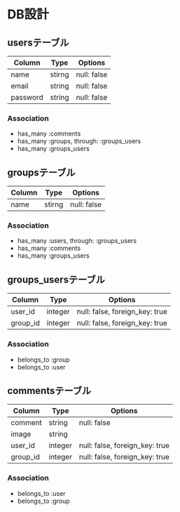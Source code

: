 # DB設計

## usersテーブル

|Column|Type|Options|
|------|----|-------|
|name|stirng|null: false|
|email|string|null: false|
|password|string|null: false|

### Association
- has_many :comments
- has_many :groups, through: :groups_users
- has_many :groups_users


## groupsテーブル

|Column|Type|Options|
|------|----|-------|
|name|stirng|null: false|

### Association
- has_many :users, through: :groups_users
- has_many :comments
- has_many :groups_users

## groups_usersテーブル

|Column|Type|Options|
|------|----|-------|
|user_id|integer|null: false, foreign_key: true|
|group_id|integer|null: false, foreign_key: true|

### Association
- belongs_to :group
- belongs_to :user

## commentsテーブル

|Column|Type|Options|
|------|----|-------|
|comment|string|null: false|
|image|string|
|user_id|integer|null: false, foreign_key: true|
|group_id|integer|null: false, foreign_key: true|

### Association
- belongs_to :user
- belongs_to :group
